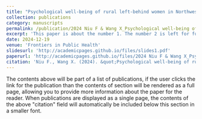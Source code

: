 ```yaml
---
title: "Psychological well-being of rural left-behind women in Northwest China and its associated factors: a regional, population-based study"
collection: publications
category: manuscripts
permalink: /publication/2024 Niu F & Wang X_Psychological well-being of rural left-behind women in Northwest China and its associated factors a regional, population-based study.md       
excerpt: 'This paper is about the number 1. The number 2 is left for future work.'
date: 2024-12-19
venue: 'Frontiers in Public Health'
slidesurl: 'http://academicpages.github.io/files/slides1.pdf'
paperurl: 'http://academicpages.github.io/files/2024 Niu F & Wang X_Psychological well-being of rural left-behind women in Northwest China and its associated factors a regional, population-based study.pdf'
citation: 'Niu F., Wang X. (2024). &quot;Psychological well-being of rural left-behind women in Northwest China and its associated factors: a regional, population-based study.&quot; <i>Frontiers in Public Health</i>. 12(1).'
---
```


The contents above will be part of a list of publications, if the user clicks the link for the publication than the contents of section will be rendered as a full page, allowing you to provide more information about the paper for the reader. When publications are displayed as a single page, the contents of the above "citation" field will automatically be included below this section in a smaller font.
